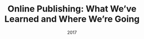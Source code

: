 ---
weight: 810
title: "Online Publishing: What We’ve Learned and Where We’re Going"
event: AAM
date: 2017
location: St. Louis
type: talk
links:
- title: Slides
  options:
  - link_type: Google Slides
    link: https://docs.google.com/presentation/d/1E8l4fNkSpay_97ldWucPAuWwAvSuvoeglPjPmOjT1D4/edit?usp=sharing
  - link_type: PDF
    link: /downloads/what-weve-learned.md
---